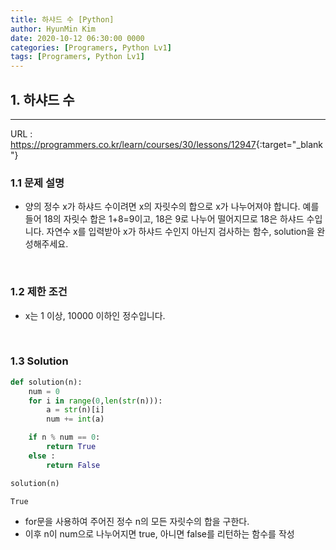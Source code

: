 ```yaml
---
title: 하샤드 수 [Python]
author: HyunMin Kim
date: 2020-10-12 06:30:00 0000
categories: [Programers, Python Lv1]
tags: [Programers, Python Lv1]
---
```



## 1. 하샤드 수
---

URL :  <https://programmers.co.kr/learn/courses/30/lessons/12947>{:target="_blank"}

### 1.1 문제 설명
- 양의 정수 x가 하샤드 수이려면 x의 자릿수의 합으로 x가 나누어져야 합니다. 예를 들어 18의 자릿수 합은 1+8=9이고, 18은 9로 나누어 떨어지므로 18은 하샤드 수입니다. 자연수 x를 입력받아 x가 하샤드 수인지 아닌지 검사하는 함수, solution을 완성해주세요.

<br>

### 1.2 제한 조건
- x는 1 이상, 10000 이하인 정수입니다.

<br>

### 1.3 Solution

```python
def solution(n):
    num = 0
    for i in range(0,len(str(n))):
        a = str(n)[i]
        num += int(a)

    if n % num == 0:
        return True
    else :
        return False

solution(n)
```
    True

- for문을 사용하여 주어진 정수 n의 모든 자릿수의 합을 구한다.
- 이후 n이 num으로 나누어지면 true, 아니면 false를 리턴하는 함수를 작성
